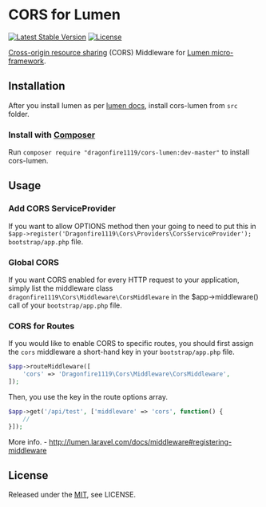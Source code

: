 CORS for Lumen
==========

[![Latest Stable Version](https://poser.pugx.org/dragonfire1119/cors-lumen/v/stable)](https://packagist.org/packages/dragonfire1119/cors-lumen)
[![License](https://poser.pugx.org/dragonfire1119/cors-lumen/license)](https://packagist.org/packages/dragonfire1119/cors-lumen)

[Cross-origin resource sharing](https://developer.mozilla.org/en-US/docs/Web/HTTP/Access_control_CORS) (CORS) Middleware for [Lumen micro-framework](http://lumen.laravel.com/).

## Installation ##

After you install lumen as per [lumen docs](http://lumen.laravel.com/docs/installation#install-lumen), install cors-lumen from `src` folder.

### Install with [Composer](https://packagist.org/packages/dragonfire1119/cors-lumen) ###

Run `composer require "dragonfire1119/cors-lumen:dev-master"` to install cors-lumen.

## Usage ##

### Add CORS ServiceProvider ###

If you want to allow OPTIONS method then your going to need to put this in
`$app->register('Dragonfire1119\Cors\Providers\CorsServiceProvider');` `bootstrap/app.php` file.

### Global CORS ###

If you want CORS enabled for every HTTP request to your application, simply list the middleware class `dragonfire1119\Cors\Middleware\CorsMiddleware` in the $app->middleware() call of your `bootstrap/app.php` file.

### CORS for Routes ###

If you would like to enable CORS to specific routes, you should first assign the `cors` middleware a short-hand key in your `bootstrap/app.php` file.

```php
$app->routeMiddleware([
	'cors' => 'Dragonfire1119\Cors\Middleware\CorsMiddleware',
]);
```

Then, you use the key in the route options array.
```php
$app->get('/api/test', ['middleware' => 'cors', function() {
    //
}]);
```

More info. - http://lumen.laravel.com/docs/middleware#registering-middleware

## License ##

Released under the [MIT](LICENSE), see LICENSE.
